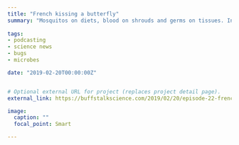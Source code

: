 ```yaml
---
title: "French kissing a butterfly"
summary: "Mosquitos on diets, blood on shrouds and germs on tissues. Interview with spider biologist Dr. Paula Cushing,"
  
tags:
- podcasting
- science news
- bugs
- microbes

date: "2019-02-20T00:00:00Z"


# Optional external URL for project (replaces project detail page).
external_link: https://buffstalkscience.com/2019/02/20/episode-22-french-kissing-a-butterfly/

image:
  caption: ""
  focal_point: Smart

---
```

